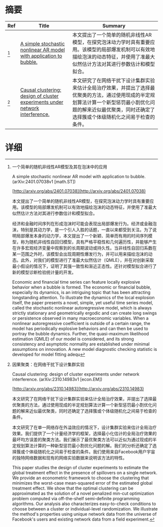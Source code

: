# 摘要

| Ref | Title | Summary |
| --- | --- | --- |
| [^1] | [A simple stochastic nonlinear AR model with application to bubble.](http://arxiv.org/abs/2401.07038) | 本文提出了一个简单的随机非线性AR模型，在探究泡沫动力学时具有重要应用。该模型的局部爆发机制可以有效地描绘泡沫的动态特征，并使用了准最大似然估计方法对其进行参数估计和模型拟合。 |
| [^2] | [Causal clustering: design of cluster experiments under network interference.](http://arxiv.org/abs/2310.14983) | 本文研究了在网络干扰下设计集群实验来估计全局治疗效果，并提出了选择最优聚类的方法，通过使用现成的半定规划算法计算一个新型惩罚最小割优化问题的解来近似最优聚类，同时还确定了选择簇或个体级随机化之间易于检查的条件。 |

# 详细

[^1]: 一个简单的随机非线性AR模型及其在泡沫中的应用

    A simple stochastic nonlinear AR model with application to bubble. (arXiv:2401.07038v1 [math.ST])

    [http://arxiv.org/abs/2401.07038](http://arxiv.org/abs/2401.07038)

    本文提出了一个简单的随机非线性AR模型，在探究泡沫动力学时具有重要应用。该模型的局部爆发机制可以有效地描绘泡沫的动态特征，并使用了准最大似然估计方法对其进行参数估计和模型拟合。

    

    经济和金融时间序列在形成泡沫时可能会表现出局部爆发行为。经济或金融泡沫，特别是其动力学，是一个引人入胜的话题，一直以来都受到关注。为了说明局部爆发本身的动力学，本文提出了一个新颖、简单而有用的时间序列模型，称为随机非线性自回归模型，具有严格平稳性和几何遍历性，并能够产生在许多宏观经济变量中观察到的长周期波动或持久性。当非线性自回归系数在某一范围之外时，该模型会出现周期性爆发行为，并可以用来描绘泡沫的动态。此外，对我们的模型进行了准最大似然估计（QMLE），并在对创新采取最小假设的情况下，证明了其强一致性和渐近正态性。还针对模型拟合进行了新的模型诊断检验统计量的开发。

    Economic and financial time series can feature locally explosive behavior when a bubble is formed. The economic or financial bubble, especially its dynamics, is an intriguing topic that has been attracting longstanding attention. To illustrate the dynamics of the local explosion itself, the paper presents a novel, simple, yet useful time series model, called the stochastic nonlinear autoregressive model, which is always strictly stationary and geometrically ergodic and can create long swings or persistence observed in many macroeconomic variables. When a nonlinear autoregressive coefficient is outside of a certain range, the model has periodically explosive behaviors and can then be used to portray the bubble dynamics. Further, the quasi-maximum likelihood estimation (QMLE) of our model is considered, and its strong consistency and asymptotic normality are established under minimal assumptions on innovation. A new model diagnostic checking statistic is developed for model fitting adequ
    
[^2]: 因果聚类：在网络干扰下设计集群实验

    Causal clustering: design of cluster experiments under network interference. (arXiv:2310.14983v1 [econ.EM])

    [http://arxiv.org/abs/2310.14983](http://arxiv.org/abs/2310.14983)

    本文研究了在网络干扰下设计集群实验来估计全局治疗效果，并提出了选择最优聚类的方法，通过使用现成的半定规划算法计算一个新型惩罚最小割优化问题的解来近似最优聚类，同时还确定了选择簇或个体级随机化之间易于检查的条件。

    

    本文研究了在单一网络存在外溢效应的情况下，设计集群实验来估计全局治疗效果。我们提供了一个计量经济学的框架，选择最小化估计的全局治疗效果的最坏均方误差的聚类方法。我们展示了最优聚类方法可以近似为通过现成的半定规划算法计算的一种新型惩罚最小割优化问题的解。我们的分析还确定了选择簇或个体级随机化之间易于检查的条件。我们使用来自Facebook用户宇宙的独特网络数据和现有的网络实验数据来说明该方法的特性。

    This paper studies the design of cluster experiments to estimate the global treatment effect in the presence of spillovers on a single network. We provide an econometric framework to choose the clustering that minimizes the worst-case mean-squared error of the estimated global treatment effect. We show that the optimal clustering can be approximated as the solution of a novel penalized min-cut optimization problem computed via off-the-shelf semi-definite programming algorithms. Our analysis also characterizes easy-to-check conditions to choose between a cluster or individual-level randomization. We illustrate the method's properties using unique network data from the universe of Facebook's users and existing network data from a field experiment.
    

